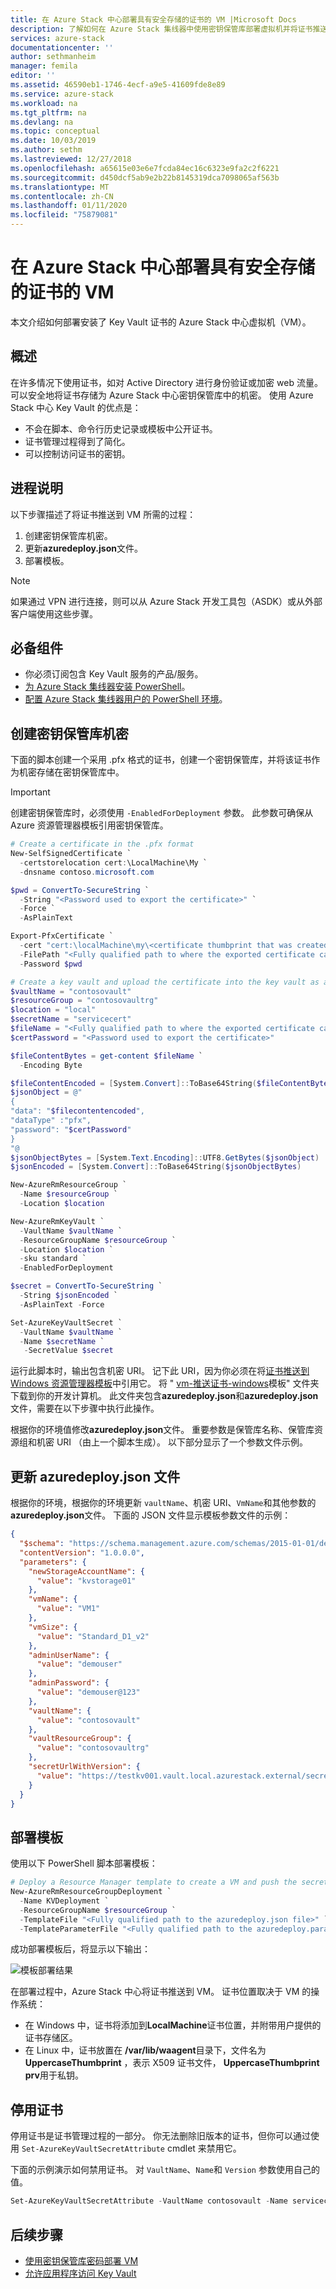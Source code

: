 ```yaml
---
title: 在 Azure Stack 中心部署具有安全存储的证书的 VM |Microsoft Docs
description: 了解如何在 Azure Stack 集线器中使用密钥保管库部署虚拟机并将证书推送到该虚拟机
services: azure-stack
documentationcenter: ''
author: sethmanheim
manager: femila
editor: ''
ms.assetid: 46590eb1-1746-4ecf-a9e5-41609fde8e89
ms.service: azure-stack
ms.workload: na
ms.tgt_pltfrm: na
ms.devlang: na
ms.topic: conceptual
ms.date: 10/03/2019
ms.author: sethm
ms.lastreviewed: 12/27/2018
ms.openlocfilehash: a65615e03e6e7fcda84ec16c6323e9fa2c2f6221
ms.sourcegitcommit: d450dcf5ab9e2b22b8145319dca7098065af563b
ms.translationtype: MT
ms.contentlocale: zh-CN
ms.lasthandoff: 01/11/2020
ms.locfileid: "75879081"
---
```

# <a name="deploy-a-vm-with-a-securely-stored-certificate-on-azure-stack-hub"></a>在 Azure Stack 中心部署具有安全存储的证书的 VM 

本文介绍如何部署安装了 Key Vault 证书的 Azure Stack 中心虚拟机（VM）。

## <a name="overview"></a>概述

在许多情况下使用证书，如对 Active Directory 进行身份验证或加密 web 流量。 可以安全地将证书存储为 Azure Stack 中心密钥保管库中的机密。 使用 Azure Stack 中心 Key Vault 的优点是：

* 不会在脚本、命令行历史记录或模板中公开证书。
* 证书管理过程得到了简化。
* 可以控制访问证书的密钥。

## <a name="process-description"></a>进程说明

以下步骤描述了将证书推送到 VM 所需的过程：

1. 创建密钥保管库机密。
2. 更新**azuredeploy.json**文件。
3. 部署模板。

> [!NOTE]
> 如果通过 VPN 进行连接，则可以从 Azure Stack 开发工具包（ASDK）或从外部客户端使用这些步骤。

## <a name="prerequisites"></a>必备组件

* 你必须订阅包含 Key Vault 服务的产品/服务。
* [为 Azure Stack 集线器安装 PowerShell](../operator/azure-stack-powershell-install.md)。
* [配置 Azure Stack 集线器用户的 PowerShell 环境](azure-stack-powershell-configure-user.md)。

## <a name="create-a-key-vault-secret"></a>创建密钥保管库机密

下面的脚本创建一个采用 .pfx 格式的证书，创建一个密钥保管库，并将该证书作为机密存储在密钥保管库中。

> [!IMPORTANT]
> 创建密钥保管库时，必须使用 `-EnabledForDeployment` 参数。 此参数可确保从 Azure 资源管理器模板引用密钥保管库。

```powershell
# Create a certificate in the .pfx format
New-SelfSignedCertificate `
  -certstorelocation cert:\LocalMachine\My `
  -dnsname contoso.microsoft.com

$pwd = ConvertTo-SecureString `
  -String "<Password used to export the certificate>" `
  -Force `
  -AsPlainText

Export-PfxCertificate `
  -cert "cert:\localMachine\my\<certificate thumbprint that was created in the previous step>" `
  -FilePath "<Fully qualified path to where the exported certificate can be stored>" `
  -Password $pwd

# Create a key vault and upload the certificate into the key vault as a secret
$vaultName = "contosovault"
$resourceGroup = "contosovaultrg"
$location = "local"
$secretName = "servicecert"
$fileName = "<Fully qualified path to where the exported certificate can be stored>"
$certPassword = "<Password used to export the certificate>"

$fileContentBytes = get-content $fileName `
  -Encoding Byte

$fileContentEncoded = [System.Convert]::ToBase64String($fileContentBytes)
$jsonObject = @"
{
"data": "$filecontentencoded",
"dataType" :"pfx",
"password": "$certPassword"
}
"@
$jsonObjectBytes = [System.Text.Encoding]::UTF8.GetBytes($jsonObject)
$jsonEncoded = [System.Convert]::ToBase64String($jsonObjectBytes)

New-AzureRmResourceGroup `
  -Name $resourceGroup `
  -Location $location

New-AzureRmKeyVault `
  -VaultName $vaultName `
  -ResourceGroupName $resourceGroup `
  -Location $location `
  -sku standard `
  -EnabledForDeployment

$secret = ConvertTo-SecureString `
  -String $jsonEncoded `
  -AsPlainText -Force

Set-AzureKeyVaultSecret `
  -VaultName $vaultName `
  -Name $secretName `
   -SecretValue $secret
```

运行此脚本时，输出包含机密 URI。 记下此 URI，因为你必须在将[证书推送到 Windows 资源管理器模板](https://github.com/Azure/AzureStack-QuickStart-Templates/tree/master/201-vm-windows-pushcertificate)中引用它。 将 " [vm-推送证书-windows](https://github.com/Azure/AzureStack-QuickStart-Templates/tree/master/201-vm-windows-pushcertificate)模板" 文件夹下载到你的开发计算机。 此文件夹包含**azuredeploy.json**和**azuredeploy.json**文件，需要在以下步骤中执行此操作。

根据你的环境值修改**azuredeploy.json**文件。 重要参数是保管库名称、保管库资源组和机密 URI （由上一个脚本生成）。 以下部分显示了一个参数文件示例。

## <a name="update-the-azuredeployparametersjson-file"></a>更新 azuredeploy.json 文件

根据你的环境，根据你的环境更新 `vaultName`、机密 URI、`VmName`和其他参数的**azuredeploy.json**文件。 下面的 JSON 文件显示模板参数文件的示例：

```json
{
  "$schema": "https://schema.management.azure.com/schemas/2015-01-01/deploymentParameters.json#",
  "contentVersion": "1.0.0.0",
  "parameters": {
    "newStorageAccountName": {
      "value": "kvstorage01"
    },
    "vmName": {
      "value": "VM1"
    },
    "vmSize": {
      "value": "Standard_D1_v2"
    },
    "adminUserName": {
      "value": "demouser"
    },
    "adminPassword": {
      "value": "demouser@123"
    },
    "vaultName": {
      "value": "contosovault"
    },
    "vaultResourceGroup": {
      "value": "contosovaultrg"
    },
    "secretUrlWithVersion": {
      "value": "https://testkv001.vault.local.azurestack.external/secrets/testcert002/82afeeb84f4442329ce06593502e7840"
    }
  }
}
```

## <a name="deploy-the-template"></a>部署模板

使用以下 PowerShell 脚本部署模板：

```powershell
# Deploy a Resource Manager template to create a VM and push the secret to it
New-AzureRmResourceGroupDeployment `
  -Name KVDeployment `
  -ResourceGroupName $resourceGroup `
  -TemplateFile "<Fully qualified path to the azuredeploy.json file>" `
  -TemplateParameterFile "<Fully qualified path to the azuredeploy.parameters.json file>"
```

成功部署模板后，将显示以下输出：

![模板部署结果](media/azure-stack-key-vault-push-secret-into-vm/deployment-output.png)

在部署过程中，Azure Stack 中心将证书推送到 VM。 证书位置取决于 VM 的操作系统：

* 在 Windows 中，证书将添加到**LocalMachine**证书位置，并附带用户提供的证书存储区。
* 在 Linux 中，证书放置在 **/var/lib/waagent**目录下，文件名为**UppercaseThumbprint** ，表示 X509 证书文件， **UppercaseThumbprint prv**用于私钥。

## <a name="retire-certificates"></a>停用证书

停用证书是证书管理过程的一部分。 你无法删除旧版本的证书，但你可以通过使用 `Set-AzureKeyVaultSecretAttribute` cmdlet 来禁用它。

下面的示例演示如何禁用证书。 对 `VaultName`、`Name`和 `Version` 参数使用自己的值。

```powershell
Set-AzureKeyVaultSecretAttribute -VaultName contosovault -Name servicecert -Version e3391a126b65414f93f6f9806743a1f7 -Enable 0
```

## <a name="next-steps"></a>后续步骤

* [使用密钥保管库密码部署 VM](azure-stack-key-vault-deploy-vm-with-secret.md)
* [允许应用程序访问 Key Vault](azure-stack-key-vault-sample-app.md)

